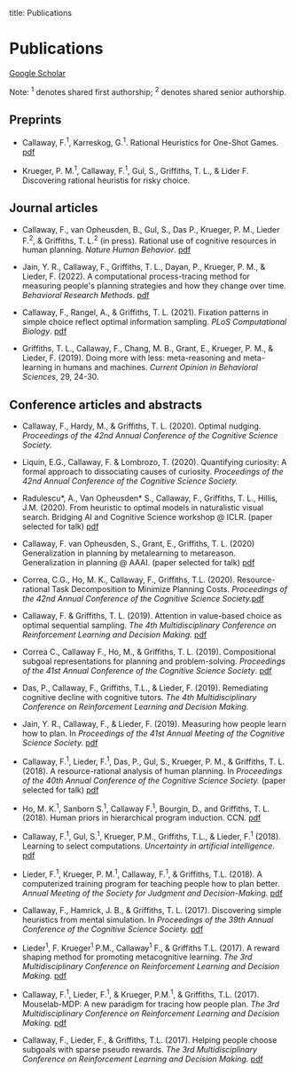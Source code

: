 title: Publications

# Publications

[Google Scholar](https://scholar.google.com/citations?user=oX7L_mMAAAAJ&hl=en&oi=ao)

Note: <sup>1</sup> denotes shared first authorship; <sup>2</sup> denotes shared senior authorship.

## Preprints

- Callaway, F.<sup>1</sup>, Karreskog, G.<sup>1</sup>. Rational Heuristics for One-Shot Games. [pdf](https://gustavkarreskog.com/files/jmp_karreskog.pdf)

- Krueger, P. M.<sup>1</sup>, Callaway, F.<sup>1</sup>, Gul, S., Griffiths, T. L., & Lider F. Discovering rational heuristis for risky choice.

## Journal articles

- Callaway, F., van Opheusden, B., Gul, S., Das P., Krueger, P. M., Lieder F.<sup>2</sup>, & Griffiths, T. L.<sup>2</sup> (in press). Rational use of cognitive resources in human planning. _Nature Human Behavior_. [pdf](https://psyarxiv.com/byaqd)

- Jain, Y. R., Callaway, F., Griffiths, T. L., Dayan, P., Krueger, P. M., & Lieder, F. (2022). A computational process-tracing method for measuring people's planning strategies and how they change over time.  _Behavioral Research Methods_. [pdf](https://is.mpg.de/uploads_file/attachment/attachment/675/Revised_Manuscript.pdf)

- Callaway, F., Rangel, A., & Griffiths, T. L. (2021). Fixation patterns in simple choice reflect optimal information sampling. _PLoS Computational Biology_. [pdf](https://journals.plos.org/ploscompbiol/article?id=10.1371/journal.pcbi.1008863)

- Griffiths, T. L., Callaway, F., Chang, M. B., Grant, E., Krueger, P. M., & Lieder, F. (2019). Doing more with less: meta-reasoning and meta-learning in humans and machines. _Current Opinion in Behavioral Sciences_, 29, 24-30.

## Conference articles and abstracts

<!-- Improving Human Decision-Making using Metalevel-RL and Bayesian Inference" has been selected to appear in our NeurIPS workshop 'Challenges of Real World Reinforcement Learning' on 12th December 2020.  -->

- Callaway, F., Hardy, M., & Griffiths, T. L. (2020). Optimal nudging. _Proceedings of the 42nd Annual Conference of the Cognitive Science Society._

- Liquin, E.G., Callaway, F. & Lombrozo, T. (2020). Quantifying curiosity: A formal approach to dissociating causes of curiosity. _Proceedings of the 42nd Annual Conference of the Cognitive Science Society._

- Radulescu*, A., Van Opheusden* S., Callaway, F., Griffiths, T. L., Hillis, J.M. (2020). From heuristic to optimal models in naturalistic visual search. Bridging AI and Cognitive Science workshop @ ICLR. (paper selected for talk) [pdf](https://baicsworkshop.github.io/pdf/BAICS_33.pdf)

- Callaway, F. van Opheusden, S., Grant, E., Griffiths, T. L. (2020) Generalization in planning by metalearning to metareason. Generalization in planning @ AAAI. (paper selected for talk) [pdf](https://fredcallaway.com/pdfs/AAAI_19_Planning_workshop.pdf)

- Correa, C.G., Ho, M. K., Callaway, F., Griffiths, T.L. (2020). Resource-rational Task Decomposition to Minimize Planning Costs. _Proceedings of the 42nd Annual Conference of the Cognitive Science Society._[pdf](https://arxiv.org/abs/2007.13862)

- Callaway, F. & Griffiths, T. L. (2019). Attention in value-based choice as optimal sequential sampling. _The 4th Multidisciplinary Conference on Reinforcement Learning and Decision Making._ [pdf](https://psyarxiv.com/57v6k)

- Correa C., Callaway F., Ho, M., & Griffiths, T. L. (2019). Compositional subgoal representations for planning and problem-solving. _Proceedings of the 41st Annual Conference of the Cognitive Science Society_. [pdf](http://cocosci.princeton.edu/falk/KogWis_Discovering_Heuristics.pdf)

- Das, P., Callaway, F., Griffiths, T.L., & Lieder, F. (2019). Remediating cognitive decline with cognitive tutors. _The 4th Multidisciplinary Conference on Reinforcement Learning and Decision Making._ 

- Jain, Y. R., Callaway, F., & Lieder, F. (2019). Measuring how people learn how to plan. In _Proceedings of the 41st Annual Meeting of the Cognitive Science Society._ [pdf](https://www.researchgate.net/profile/Falk_Lieder/publication/332407565_Measuring_how_people_learn_how_to_plan/links/5cb2e60992851c8d22e9b5f5/Measuring-how-people-learn-how-to-plan.pdf)

- Callaway, F.<sup>1</sup>, Lieder, F.<sup>1</sup>, Das, P., Gul, S., Krueger, P. M., & Griffiths, T. L. (2018). A resource-rational analysis of human planning. In _Proceedings of the 40th Annual Conference of the Cognitive Science Society._ (paper selected for talk) [pdf](http://cocosci.princeton.edu/papers/Callaway_CogSci_2018.pdf)

- Ho, M. K.<sup>1</sup>, Sanborn S.<sup>1</sup>, Callaway F.<sup>1</sup>, Bourgin, D., and Griffiths, T. L. (2018). Human priors in hierarchical program induction. CCN. [pdf](https://ccneuro.org/2018/proceedings/1265.pdf)

- Callaway, F.<sup>1</sup>, Gul, S.<sup>1</sup>, Krueger, P.M., Griffiths, T.L., & Lieder, F.<sup>1</sup> (2018). Learning to select computations. _Uncertainty in artificial intelligence_. [pdf](https://arxiv.org/abs/1711.06892)

- Lieder, F.<sup>1</sup>, Krueger, P. M.<sup>1</sup>, Callaway, F.<sup>1</sup>, & Griffiths, T.L. (2018). A computerized training program for teaching people how to plan better. _Annual Meeting of the Society for Judgment and Decision-Making._ [pdf](https://osf.io/preprints/psyarxiv/uj8ys/)

- Callaway, F., Hamrick, J. B., & Griffiths, T. L. (2017). Discovering simple heuristics from mental simulation. In _Proceedings of the 39th Annual Conference of the Cognitive Science Society._ [pdf](https://osf.io/wrqtp/)

- Lieder<sup>1</sup>, F. Krueger<sup>1</sup> P.M., Callaway<sup>1</sup> F., & Griffiths T.L. (2017). A reward shaping method for promoting metacognitive learning. _The 3rd Multidisciplinary Conference on Reinforcement Learning and Decision Making._ [pdf](https://osf.io/preprints/psyarxiv/qj346/)

- Callaway, F.<sup>1</sup>, Lieder, F.<sup>1</sup>, & Krueger, P.M.<sup>1</sup>, & Griffiths, T.L. (2017). Mouselab-MDP: A new paradigm for tracing how people plan. _The 3rd Multidisciplinary Conference on Reinforcement Learning and Decision Making._ [pdf](https://osf.io/7wcya)

- Callaway, F., Lieder, F., & Griffiths, T.L. (2017). Helping people choose subgoals with sparse pseudo rewards. _The 3rd Multidisciplinary Conference on Reinforcement Learning and Decision Making._ [pdf](https://osf.io/8rz37)

<!-- ## Workshop papers and abstracts

Lieder, F.<sup>1</sup>, Callaway, F.<sup>1</sup>, Gul, S.<sup>1</sup>, Krueger, P.M., & Griffiths, T.L. (2017). Learning to select computations. NIPS workshop on Cognitively Informed AI. [pdf](https://arxiv.org/abs/1711.06892) -->